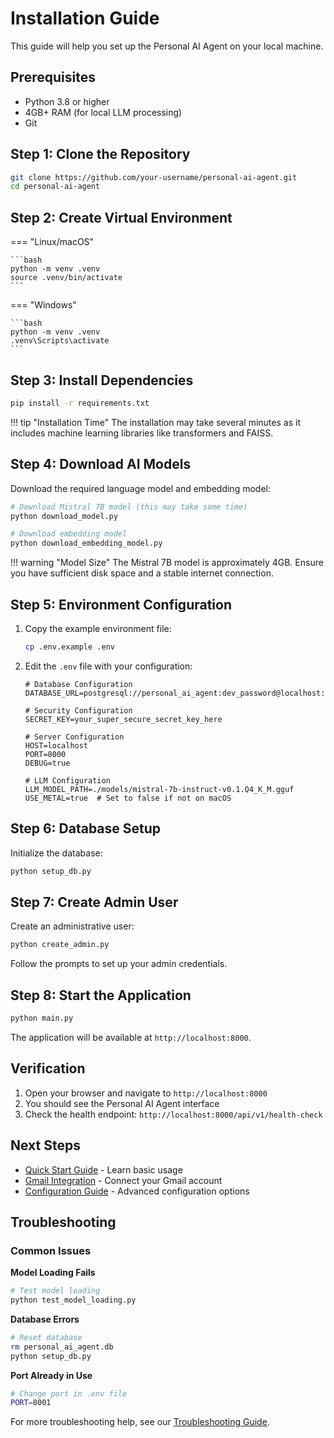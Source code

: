# Installation Guide

This guide will help you set up the Personal AI Agent on your local machine.

## Prerequisites

- Python 3.8 or higher
- 4GB+ RAM (for local LLM processing)
- Git

## Step 1: Clone the Repository

```bash
git clone https://github.com/your-username/personal-ai-agent.git
cd personal-ai-agent
```

## Step 2: Create Virtual Environment

=== "Linux/macOS"

    ```bash
    python -m venv .venv
    source .venv/bin/activate
    ```

=== "Windows"

    ```bash
    python -m venv .venv
    .venv\Scripts\activate
    ```

## Step 3: Install Dependencies

```bash
pip install -r requirements.txt
```

!!! tip "Installation Time"
    The installation may take several minutes as it includes machine learning libraries like transformers and FAISS.

## Step 4: Download AI Models

Download the required language model and embedding model:

```bash
# Download Mistral 7B model (this may take some time)
python download_model.py

# Download embedding model
python download_embedding_model.py
```

!!! warning "Model Size"
    The Mistral 7B model is approximately 4GB. Ensure you have sufficient disk space and a stable internet connection.

## Step 5: Environment Configuration

1. Copy the example environment file:
   ```bash
   cp .env.example .env
   ```

2. Edit the `.env` file with your configuration:
   ```env
   # Database Configuration
   DATABASE_URL=postgresql://personal_ai_agent:dev_password@localhost:5432/personal_ai_agent_dev
   
   # Security Configuration
   SECRET_KEY=your_super_secure_secret_key_here
   
   # Server Configuration
   HOST=localhost
   PORT=8000
   DEBUG=true
   
   # LLM Configuration
   LLM_MODEL_PATH=./models/mistral-7b-instruct-v0.1.Q4_K_M.gguf
   USE_METAL=true  # Set to false if not on macOS
   ```

## Step 6: Database Setup

Initialize the database:

```bash
python setup_db.py
```

## Step 7: Create Admin User

Create an administrative user:

```bash
python create_admin.py
```

Follow the prompts to set up your admin credentials.

## Step 8: Start the Application

```bash
python main.py
```

The application will be available at `http://localhost:8000`.

## Verification

1. Open your browser and navigate to `http://localhost:8000`
2. You should see the Personal AI Agent interface
3. Check the health endpoint: `http://localhost:8000/api/v1/health-check`

## Next Steps

- [Quick Start Guide](quickstart.md) - Learn basic usage
- [Gmail Integration](../user-guide/gmail-integration.md) - Connect your Gmail account
- [Configuration Guide](configuration.md) - Advanced configuration options

## Troubleshooting

### Common Issues

**Model Loading Fails**
```bash
# Test model loading
python test_model_loading.py
```

**Database Errors**
```bash
# Reset database
rm personal_ai_agent.db
python setup_db.py
```

**Port Already in Use**
```bash
# Change port in .env file
PORT=8001
```

For more troubleshooting help, see our [Troubleshooting Guide](../troubleshooting/common-issues.md).